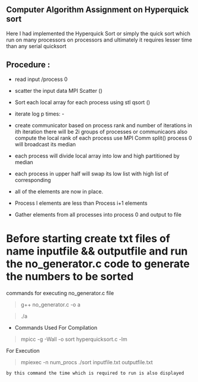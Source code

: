 ## Computer Algorithm Assignment on Hyperquick sort 

Here I had implemented the Hyperquick Sort or simply the quick sort which run on many processors on  processors and ultimately it requires lesser time than any serial quicksort


## Procedure : 

- read input /process 0

- scatter the input data MPI Scatter ()

- Sort each local array for each process using stl qsort ()

- iterate log p times: - 

- create communicator based on process rank and number of iterations 
    in ith iteration there will be 2i groups of processes or communicaors 
    also compute the local rank of each process  use MPI Comm split() 
    process 0 will broadcast its median 
- each process will divide local array into low and high partitioned by median 
- each process in upper half will swap its low list with high list of corresponding

- all of the elements are now in place.

- Process I elements are less than Process i+1 elements

- Gather elements from all processes into process 0 and output to file


# Before starting create txt files of name inputfile && outputfile and run the no_generator.c code to generate the numbers to be sorted
commands for executing no_generator.c file
> g++ no_generator.c -o a

> ./a 

 - Commands Used
  For Compilation 
  
 > mpicc -g -Wall -o sort hyperquicksort.c -lm

 For Execution 
 
 > mpiexec -n num_procs ./sort inputfile.txt outputfile.txt
 
    by this command the time which is required to run is also displayed
